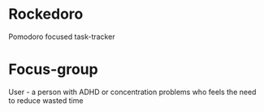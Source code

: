 # Rockedoro

Pomodoro focused task-tracker

# Focus-group

User - a person with ADHD or concentration problems who feels the need to reduce wasted time